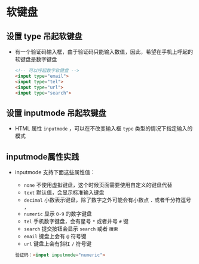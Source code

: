 # 软键盘

## 设置 type 吊起软键盘

- 有一个验证码输入框，由于验证码只能输入数值，因此，希望在手机上呼起的软键盘是数字键盘

  ```html
  <!-- 可以呼起数字软键盘 -->
  <input type="email">
  <input type="tel">
  <input type="url">
  <input type="search">
  ```

## 设置 inputmode 吊起软键盘

- HTML 属性 `inputmode` ，可以在不改变输入框 `type` 类型的情况下指定输入的模式

## inputmode属性实践

- inputmode 支持下面这些属性值：

  - `none` 不使用虚拟键盘，这个时候页面需要使用自定义的键盘代替
  - `text` 默认值，会显示标准输入键盘
  - `decimal` 小数表示键盘，除了数字之外可能会有小数点 `.` 或者千分符逗号 `,`
  - `numeric` 显示 `0-9` 的数字键盘
  - `tel` 手机数字键盘，会有星号 `*` 或者井号 `#` 键
  - `search` 提交按钮会显示 `search` 或者 `搜索`
  - `email` 键盘上会有 `@` 符号键
  - `url` 键盘上会有斜杠 `/` 符号键

  ```html
  验证码：<input inputmode="numeric">
  ```
